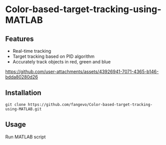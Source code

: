 # Color-based-target-tracking-using-MATLAB
## Features
- Real-time tracking
- Target tracking based on PID algorithm
- Accurately track objects in red, green and blue
  
https://github.com/user-attachments/assets/43926941-7071-4365-b146-bdda80280d26

## Installation
```
git clone https://github.com/fangevo/Color-based-target-tracking-using-MATLAB.git
```
## Usage
Run MATLAB script

